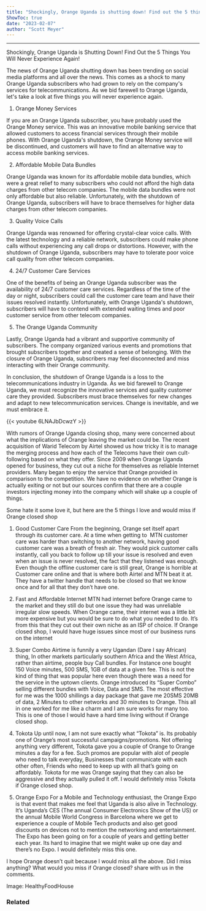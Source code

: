 ```yaml
---
title: "Shockingly, Orange Uganda is shutting down! Find out the 5 things you will never experience again!"
ShowToc: true 
date: "2023-02-07"
author: "Scott Meyer"
---
```

*****
Shockingly, Orange Uganda is Shutting Down! Find Out the 5 Things You Will Never Experience Again!

The news of Orange Uganda shutting down has been trending on social media platforms and all over the news. This comes as a shock to many Orange Uganda subscribers who had grown to rely on the company's services for telecommunications. As we bid farewell to Orange Uganda, let's take a look at five things you will never experience again.

1. Orange Money Services

If you are an Orange Uganda subscriber, you have probably used the Orange Money service. This was an innovative mobile banking service that allowed customers to access financial services through their mobile phones. With Orange Uganda's shutdown, the Orange Money service will be discontinued, and customers will have to find an alternative way to access mobile banking services.

2. Affordable Mobile Data Bundles

Orange Uganda was known for its affordable mobile data bundles, which were a great relief to many subscribers who could not afford the high data charges from other telecom companies. The mobile data bundles were not only affordable but also reliable. Unfortunately, with the shutdown of Orange Uganda, subscribers will have to brace themselves for higher data charges from other telecom companies.

3. Quality Voice Calls

Orange Uganda was renowned for offering crystal-clear voice calls. With the latest technology and a reliable network, subscribers could make phone calls without experiencing any call drops or distortions. However, with the shutdown of Orange Uganda, subscribers may have to tolerate poor voice call quality from other telecom companies.

4. 24/7 Customer Care Services

One of the benefits of being an Orange Uganda subscriber was the availability of 24/7 customer care services. Regardless of the time of the day or night, subscribers could call the customer care team and have their issues resolved instantly. Unfortunately, with Orange Uganda's shutdown, subscribers will have to contend with extended waiting times and poor customer service from other telecom companies.

5. The Orange Uganda Community

Lastly, Orange Uganda had a vibrant and supportive community of subscribers. The company organized various events and promotions that brought subscribers together and created a sense of belonging. With the closure of Orange Uganda, subscribers may feel disconnected and miss interacting with their Orange community.

In conclusion, the shutdown of Orange Uganda is a loss to the telecommunications industry in Uganda. As we bid farewell to Orange Uganda, we must recognize the innovative services and quality customer care they provided. Subscribers must brace themselves for new changes and adapt to new telecommunication services. Change is inevitable, and we must embrace it.

{{< youtube 6LNAJbDcwzY >}} 



With rumors of Orange Uganda closing shop, many were concerned about what the implications of Orange leaving the market could be. The recent acquisition of Warid Telecom by Airtel showed us how tricky it is to manage the merging process and how each of the Telecoms have their own cult-following based on what they offer. Since 2009 when Orange Uganda opened for business, they cut out a niche for themselves as reliable Internet providers. Many began to enjoy the service that Orange provided in comparison to the competition.
We have no evidence on whether Orange is actually exiting or not but our sources confirm that there are a couple investors injecting money into the company which will shake up a couple of things.
 
Some hate it some love it, but here are the 5 things I love and would miss if Orange closed shop
 
1. Good Customer Care
From the beginning, Orange set itself apart through its customer care. At a time when getting to  MTN customer care was harder than switching to another network, having good customer care was a breath of fresh air. They would pick customer calls instantly, call you back to follow up till your issue is resolved and even when an issue is never resolved, the fact that they listened was enough. Even though the offline customer care is still great, Orange is horrible at Customer care online and that is where both Airtel and MTN beat it at. They have a twitter handle that needs to be closed so that we know once and for all that they don’t have one.
 
2. Fast and Affordable Internet
MTN had internet before Orange came to the market and they still do but one issue they had was unreliable irregular slow speeds. When Orange came, their internet was a little bit more expensive but you would be sure to do what you needed to do. It’s from this that they cut out their own niche as an ISP of choice. If Orange closed shop, I would have huge issues since most of our business runs on the internet
 
3. Super Combo
Airtime is funnily a very Ugandan (Dare I say African) thing, In other markets particularly southern Africa and the West Africa, rather than airtime, people buy Call bundles. For Instance one bought 150 Voice minutes, 500 SMS, 1GB of data at a given fee. This is not the kind of thing that was popular here even though there was a need for the service in the uptown clients. Orange introduced its “Super Combo” selling different bundles with Voice, Data and SMS. The most effective for me was the 1000 shillings a day package that gave me 20SMS 20MB of data, 2 Minutes to other networks and 30 minutes to Orange. This all in one worked for me like a charm and I am sure works for many too. This is one of those I would have a hard time living without if Orange closed shop.
 
4. Tokota
Up until now, I am not sure exactly what “Tokota” is. Its probably one of Orange’s most successful campaigns/promotions. Not offering anything very different, Tokota gave you a couple of Orange to Orange minutes a day for a fee. Such promos are popular with alot of people who need to talk everyday, Businesses that communicate with each other often, Friends who need to keep up with all that’s going on affordably. Tokota for me was Orange saying that they can also be aggressive and they actually pulled it off. I would definitely miss Tokota if Orange closed shop.
 
5. Orange Expo
For a Mobile and Technology enthusiast, the Orange Expo is that event that makes me feel that Uganda is also alive in Technology. It’s Uganda’s CES (The annual Consumer Electronics Show of the US) or the annual Mobile World Congress in Barcelona where we get to experience a couple of Mobile Tech products and also get good discounts on devices not to mention the networking and entertainment. The Expo has been going on for a couple of years and getting better each year. Its hard to imagine that we might wake up one day and there’s no Expo. I would definitely miss this one.
 
I hope Orange doesn’t quit because I would miss all the above. Did I miss anything? What would you miss if Orange closed? share with us in the comments.
 
Image: HealthyFoodHouse
 
### Related



